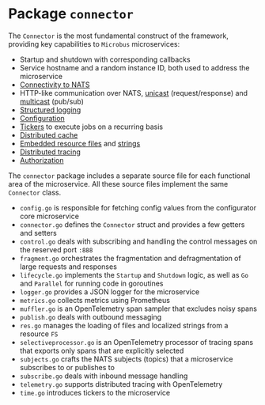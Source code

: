 # Package `connector`

The `Connector` is the most fundamental construct of the framework, providing key capabilities to `Microbus` microservices:

* Startup and shutdown with corresponding callbacks
* Service hostname and a random instance ID, both used to address the microservice
* [Connectivity to NATS](../tech/nats-connection.md)
* HTTP-like communication over NATS, [unicast](../blocks/unicast.md) (request/response) and [multicast](../blocks/multicast.md) (pub/sub)
* [Structured logging](../blocks/logging.md)
* [Configuration](../blocks/configuration.md)
* [Tickers](../blocks/tickers.md) to execute jobs on a recurring basis
* [Distributed cache](../blocks/distrib-cache.md)
* [Embedded resource files](../blocks/embedded-res.md) and [strings](../blocks/i18n.md)
* [Distributed tracing](../blocks/distrib-tracing.md)
* [Authorization](../blocks/authorization.md)

The `connector` package includes a separate source file for each functional area of the microservice. All these source files implement the same `Connector` class.

* `config.go` is responsible for fetching config values from the configurator core microservice
* `connector.go` defines the `Connector` struct and provides a few getters and setters
* `control.go` deals with subscribing and handling the control messages on the reserved port `:888`
* `fragment.go` orchestrates the fragmentation and defragmentation of large requests and responses
* `lifecycle.go` implements the `Startup` and `Shutdown` logic, as well as `Go` and `Parallel` for running code in goroutines
* `logger.go` provides a JSON logger for the microservice
* `metrics.go` collects metrics using Prometheus
* `muffler.go` is an OpenTelemetry span sampler that excludes noisy spans
* `publish.go` deals with outbound messaging
* `res.go` manages the loading of files and localized strings from a resource `FS`
* `selectiveprocessor.go` is an OpenTelemetry processor of tracing spans that exports only spans that are explicitly selected
* `subjects.go` crafts the NATS subjects (topics) that a microservice subscribes to or publishes to
* `subscribe.go` deals with inbound message handling
* `telemetry.go` supports distributed tracing with OpenTelemetry
* `time.go` introduces tickers to the microservice
